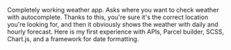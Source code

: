 Completely working weather app. Asks where you want to check weather with autocomplete. Thanks to this, you're sure it's the correct location you're looking for, and then it obviously shows the weather with daily and hourly forecast. Here is my first experience with APIs, Parcel builder, SCSS, Chart.js, and a framework for date formatting.
